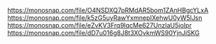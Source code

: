 https://monosnap.com/file/O4NSDXQ7pRMdAR5bom1ZAnHBgcYLxA
https://monosnap.com/file/k5zG5uyRawYxmnepIXehwU0yW5lJsn
https://monosnap.com/file/eZvKV3Frq9lqcMe627UnzIaU5joIpr
https://monosnap.com/file/dD7u016g8J8t3XOvkmWS90YjnJiSKG

